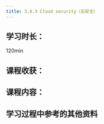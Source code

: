 ```yaml
---
title: 3.8.3 Cloud security（云安全）
---
```


## 学习时长：

120min

## 课程收获：



## 课程内容：

> 






## 学习过程中参考的其他资料

